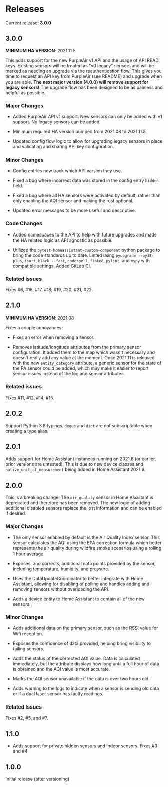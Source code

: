 # Releases

Current release: **[3.0.0](#3-0-0)**


## 3.0.0

**MINIMUM HA VERSION**: 2021.11.5

This adds support for the new PurpleAir v1 API and the usage of API READ
keys. Existing sensors will be treated as "v0 legacy" sensors and will
be marked as needing an upgrade via the reauthentication flow. This
gives you time to request an API key from PurpleAir (see README) and
upgrade when you are able. **The next major version (4.0.0) will remove
support for legacy sensors!** The upgrade flow has been designed to be
as painless and helpful as possible.


### Major Changes

* Added PurpleAir API v1 support. New sensors can only be added with v1
  support. No legacy sensors can be added.

* Minimum required HA version bumped from 2021.08 to 2021.11.5.

* Updated config flow logic to allow for upgrading legacy sensors in
  place and validating and sharing API key configuration.


### Minor Changes

* Config entries now track which API version they use.

* Fixed a bug where incorrect data was stored in the config entry
  `hidden` field.

* Fixed a bug where all HA sensors were activated by default, rather
  than only enabling the AQI sensor and making the rest optional.

* Updated error messages to be more useful and descriptive.


### Code Changes

* Added namespaces to the API to help with future upgrades and made the
  HA related logic as API agnostic as possible.

* Utilized the `pytest-homeassistant-custom-component` python package to
  bring the code standards up to date. Linted using `pyupgrade
  --py38-plus`, `isort`, `black --fast`, `codespell`, `flake8`,
  `pylint`, and `mypy` with compatible settings. Added GitLab CI.


### Related issues

Fixes #6, #16, #17, #18, #19, #20, #21, #22.


## 2.1.0

**MINIMUM HA VERSION**: 2021.08

Fixes a couple annoyances:

* Fixes an error when removing a sensor.

* Removes latitude/longitude attributes from the primary sensor
  configuration. It added them to the map which wasn't necessary and
  doesn't really add any value at the moment. Once 2021.11 is released
  with the new `entity_category` attribute, a generic sensor for the
  state of the PA sensor could be added, which may make it easier to
  report sensor issues instead of the log and sensor attributes.

### Related issues

Fixes #11, #12, #14, #15.


## 2.0.2

Support Python 3.8 typings. `deque` and `dict` are not subscriptable
when creating a type alias.


## 2.0.1

Adds support for Home Assistant instances running on 2021.8 (or earlier,
prior versions are untested). This is due to new device classes and
`native_unit_of_measurement` being added in Home Assistant 2021.9.



## 2.0.0

This is a breaking change! The `air_quality` sensor in Home Assistant is
deprecated and therefore has been removed. The new logic of adding
additional disabled sensors replace the lost information and can be
enabled if desired.


### Major Changes

* The only sensor enabled by default is the Air Quality Index sensor.
  This sensor calculates the AQI using the EPA correction formula which
  better represents the air quality during wildfire smoke scenarios
  using a rolling 1 hour average.

* Exposes, and corrects, additional data points provided by the sensor,
  including temperature, humidity, and pressure.

* Uses the DataUpdateCoordinator to better integrate with Home
  Assistant, allowing for disabling of polling and handles adding and
  removing sensors without overloading the API.

* Adds a device entity to Home Assistant to contain all of the new
  sensors.


### Minor Changes

* Adds additional data on the primary sensor, such as the RSSI value for
  Wifi reception.

* Exposes the confidence of data provided, helping bring visibility to
  failing sensors.

* Adds the status of the corrected AQI value. Data is calculated
  immediately, but the attribute displays how long until a full hour of
  data is obtained and the AQI value is most accurate.

* Marks the AQI sensor unavailable if the data is over two hours old.

* Adds warning to the logs to indicate when a sensor is sending old data
  or if a dual laser sensor has faulty readings.



### Related Issues

Fixes #2, #5, and #7.


## 1.1.0

* Adds support for private hidden sensors and indoor sensors. Fixes #3
  and #4.


## 1.0.0

Initial release (after versioning)

